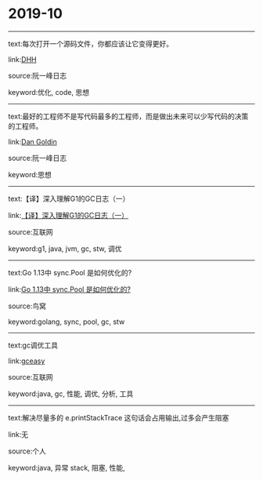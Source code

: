 # 2019-10

---
text:每次打开一个源码文件，你都应该让它变得更好。

link:[DHH](https://spicermatthews.com/blog/spicers-rules-on-how-and-when-to-test-your-code/)

source:阮一峰日志

keyword:优化, code, 思想

---
text:最好的工程师不是写代码最多的工程师，而是做出未来可以少写代码的决策的工程师。

link:[Dan Goldin](https://dangoldin.com/2019/09/16/goldilocks-and-the-three-implementations/)

source:阮一峰日志

keyword:思想

---
text:【译】深入理解G1的GC日志（一）

link:[【译】深入理解G1的GC日志（一）](https://segmentfault.com/a/1190000019824983)

source:互联网

keyword:g1, java, jvm, gc, stw, 调优

---
text:Go 1.13中 sync.Pool 是如何优化的?

link:[Go 1.13中 sync.Pool 是如何优化的?](https://colobu.com/2019/10/08/how-is-sync-Pool-improved-in-Go-1-13/)

source:鸟窝

keyword:golang, sync, pool, gc, stw

---
text:gc调优工具

link:[gceasy](https://gceasy.io/)

source:互联网

keyword:java, gc, 性能, 调优, 分析, 工具

---

text:解决尽量多的 e.printStackTrace 这句话会占用输出,过多会产生阻塞

link:无

source:个人

keyword:java, 异常 stack, 阻塞, 性能,
